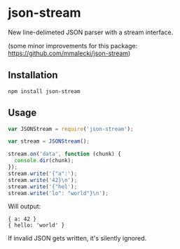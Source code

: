 # json-stream


New line-delimeted JSON parser with a stream interface.

(some minor improvements for this package: https://github.com/mmalecki/json-stream)
## Installation

    npm install json-stream

## Usage
```js
var JSONStream = require('json-stream');

var stream = JSONStream();

stream.on('data', function (chunk) {
  console.dir(chunk);
});
stream.write('{"a":');
stream.write('42}\n');
stream.write('{"hel');
stream.write('lo": "world"}\n');
```

Will output:
```
{ a: 42 }
{ hello: 'world' }
```

If invalid JSON gets written, it's silently ignored.